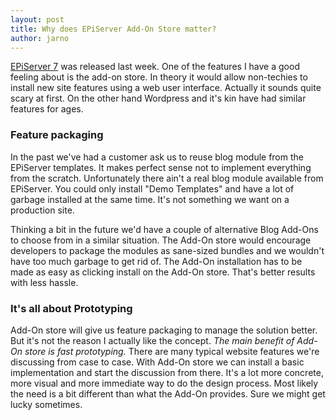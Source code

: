 ```yaml
---
layout: post
title: Why does EPiServer Add-On Store matter?
author: jarno
---
```

[EPiServer 7](http://www.episerver.com) was released last week. One of the features I have a good feeling about is the add-on store. In theory it would allow non-techies to install new site features using a web user interface. Actually it sounds quite scary at first. On the other hand Wordpress and it's kin have had similar features for ages.

### Feature packaging ###
In the past we've had a customer ask us to reuse blog module from the EPiServer templates. It makes perfect sense not to implement everything from the scratch. Unfortunately there ain't a real blog module available from EPiServer. You could only install "Demo Templates" and have a lot of garbage installed at the same time. It's not something we want on a production site. 

Thinking a bit in the future we'd have a couple of alternative Blog Add-Ons to choose from in a similar situation. The Add-On store would encourage developers to package the modules as sane-sized bundles and we wouldn't have too much garbage to get rid of. The Add-On installation has to be made as easy as clicking install on the Add-On store. That's better results with less hassle.

### It's all about Prototyping ###
Add-On store will give us feature packaging to manage the solution better. But it's not the reason I actually like the concept. *The main benefit of Add-On store is fast prototyping.* There are many typical website features we're discussing from case to case. With Add-On store we can install a basic implementation and start the discussion from there. It's a lot more concrete, more visual and more immediate way to do the design process. Most likely the need is a bit different than what the Add-On provides. Sure we might get lucky sometimes.
